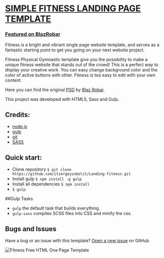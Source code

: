 # [SIMPLE FITNESS LANDING PAGE TEMPLATE](https://itsergeysobolit.github.io/Landing-fitness/)

### [Featured on BlazRobar](http://blazrobar.com/free-psd-website-templates/fitness-one-pager-html-template/)

Fitness is a bright and vibrant single page website template, and serves as a fantastic starting point to get you going on your next website project.

Fitness Physical Gymnastic template give you the possibility to make a unique fitness website that stands out of the crowd! This is a perfect way to display your creative work. You can easy change background color and the color of active buttons with other. Fitness is too easy to edit with your own content.

Here you can find the original [PSD](http://blazrobar.com/free-psd-website-templates/fitness-free-photoshop-psd-template/) by [Blaz Robar](http://blazrobar.com/).

This project was developed with HTML5, Sass and Gulp.

## Credits:

* [node.js](http://nodejs.org/)
* [gulp](http://gulpjs.com/)
* [git](https://git-scm.com/doc)
* [SASS](https://sass-lang.com/)

## Quick start:

* Clone repository `$ git clone https://github.com/itsergeysobolit/Landing-fitness.git`
* Install gulp `$ npm install -g gulp`
* Install all dependencies `$ npm install`
* `$ gulp`

##Gulp Tasks

- `gulp` the default task that builds everything.
- `gulp-sass` compiles SCSS files into CSS and minify the css.


## Bugs and Issues 

Have a bug or an issue with this template? [Open a new issue](https://github.com/itsergeysobolit/Landing-fitness/issues) on GitHub

![Fitness Free HTML One Page Template](https://raw.githubusercontent.com/bootstrapthemesco/fitness-html-one-page-bootstrap-template/master/Fitness.jpg)